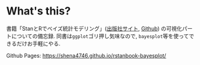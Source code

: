 # What's this?

書籍「StanとRでベイズ統計モデリング」([出版社サイト](<https://www.kyoritsu-pub.co.jp/book/b10003786.html>), [Github](https://github.com/MatsuuraKentaro/RStanBook)) の可視化パートについての備忘録.
同書は`ggplot`ゴリ押し気味なので, `bayesplot`等を使ってできるだけお手軽にやる.

Github Pages: <https://shena4746.github.io/rstanbook-bayesplot/>
